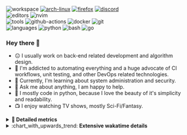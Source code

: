 ![workspace](https://img.shields.io/static/v1?label=&message=workspace:&color=555&style=flat-square)
[![arch-linux](https://img.shields.io/static/v1?logo=arch-linux&label=&message=Arch%20Linux&color=111&logoColor=AAA&style=flat-square)](https://archlinux.org)
[![firefox](https://img.shields.io/static/v1?logo=firefox-browser&label=&message=Firefox&color=111&logoColor=AAA&style=flat-square)](https://mozilla.org/en-US/firefox/)
[![discord](https://img.shields.io/static/v1?logo=discord&label=&message=Discord&color=111&logoColor=AAA&style=flat-square)](https://discord.gg/B8rf3xxgbJ)
<br>
![editors](https://img.shields.io/static/v1?label=&message=editors:&color=555&style=flat-square)
![nvim](https://img.shields.io/static/v1?logo=neovim&label=&message=NeoVim&color=111&logoColor=AAA&style=flat-square)
<br>
![tools](https://img.shields.io/static/v1?label=&message=tools:&color=555&style=flat-square)
![github-actions](https://img.shields.io/static/v1?logo=github-actions&label=&message=github%20actions&color=111&logoColor=AAA&style=flat-square)
![docker](https://img.shields.io/static/v1?logo=docker&label=&message=docker&color=111&logoColor=AAA&style=flat-square)
![git](https://img.shields.io/static/v1?logo=git&label=&message=git&color=111&logoColor=AAA&style=flat-square)
<br>
![languages](https://img.shields.io/static/v1?label=&message=languages:&color=555&style=flat-square)
![python](https://img.shields.io/static/v1?logo=python&label=&message=python&color=111&logoColor=AAA&style=flat-square&link=)
![bash](https://img.shields.io/static/v1?logo=gnu-bash&label=&message=bash&color=111&logoColor=AAA&style=flat-square)
![go](https://img.shields.io/static/v1?logo=rust&label=&message=rust&color=111&logoColor=AAA&style=flat-square)

<!-- Load profile visitor count, but don't display it, keep it as a private stat, no need to show off (888)-->
[](https://visitor-badge.glitch.me/badge?page_id=ItsDrike.ItsDrike)

### Hey there 👋

- :neutral_face: I usually work on back-end related development and algorithm design.
- :man: I'm addicted to automating everything and a huge advocate of CI workflows, unit testing, and other DevOps related technologies.
- :seedling: Currently, I'm learning about system administration and security.
- :speech_balloon: Ask me about anything, I am happy to help.
- :snake: I mostly code in python, because I love the beauty of it's simplicity and readability.
- :tv: I enjoy watching TV shows, mostly Sci-Fi/Fantasy.

<details>
 <summary> <b>📌 Detailed metrics</b></summary>
 
 <table>
  <tr>
    <th>🙋 Profile Details</th>
    <th>🧮 Repositories traffic</th>
  </tr>
  <tr>
   <td>
     <img alt="" width="400" src="https://github.com/ItsDrike/ItsDrike/blob/master/metrics/profile.svg">
   </td>
   <td>
     <img alt="" width="400" src="https://github.com/ItsDrike/ItsDrike/blob/master/metrics/repositories.svg">
   </td>
  </tr>
  <tr>
    <th>📅 Isometric commit calendar</th>
    <th>🈷️ Most used languages</th>
  </tr>
  <tr>
    <td align="center">
      <img alt="" width="400" src="https://github.com/ItsDrike/ItsDrike/blob/master/metrics/isocalendar.svg">
    </td>
    <td>
      <img alt="" width="400" src="https://github.com/ItsDrike/ItsDrike/blob/master/metrics/languages.svg">
    </td>
  </tr>
  <tr>
   <th>♐ Code snippet of the day</th>
   <th>🌟 Recently starred repositories</th>
  </tr>
  <tr>
   <td align="center">
    <img alt="" width="400" src="https://github.com/ItsDrike/ItsDrike/blob/master/metrics/code_snippet.svg">
   </td>
   <td align="center">
    <img alt="" width="400" src="https://github.com/ItsDrike/ItsDrike/blob/master/metrics/starred_repos.svg">
   </td>
  </tr>
  <tr>
    <th>💡 Coding habits</th>
    <th>⏰ WakaTime plugin</th>
  </tr>
  <tr>
   <td align="center">
    <img alt="" width="400" src="https://github.com/ItsDrike/ItsDrike/blob/master/metrics/habits.svg">
   </td>
   <td align="center">
     <img alt="" width="400" src="https://github.com/ItsDrike/ItsDrike/blob/master/metrics/wakatime.svg">
   </td>
  </tr>
 </table>
</details>

<details>
 <summary>:chart_with_upwards_trend: <b>Extensive wakatime details</b></summary>
 
<!--START_SECTION:waka-->
![Code Time](http://img.shields.io/badge/Code%20Time-2%2C964%20hrs%209%20mins-blue)

**I'm a Night 🦉** 

```text
🌞 Morning    207 commits    ███░░░░░░░░░░░░░░░░░░░░░░   13.88% 
🌆 Daytime    420 commits    ███████░░░░░░░░░░░░░░░░░░   28.17% 
🌃 Evening    528 commits    ████████░░░░░░░░░░░░░░░░░   35.41% 
🌙 Night      336 commits    █████░░░░░░░░░░░░░░░░░░░░   22.54%

```
📅 **I'm Most Productive on Sunday** 

```text
Monday       170 commits    ██░░░░░░░░░░░░░░░░░░░░░░░   11.4% 
Tuesday      107 commits    █░░░░░░░░░░░░░░░░░░░░░░░░   7.18% 
Wednesday    232 commits    ████░░░░░░░░░░░░░░░░░░░░░   15.56% 
Thursday     168 commits    ██░░░░░░░░░░░░░░░░░░░░░░░   11.27% 
Friday       176 commits    ███░░░░░░░░░░░░░░░░░░░░░░   11.8% 
Saturday     292 commits    █████░░░░░░░░░░░░░░░░░░░░   19.58% 
Sunday       346 commits    █████░░░░░░░░░░░░░░░░░░░░   23.21%

```


📊 **This Week I Spent My Time On** 

```text
💬 Programming Languages: 
Python                   4 hrs 25 mins       ████████░░░░░░░░░░░░░░░░░   32.03% 
systemd                  2 hrs 4 mins        ███░░░░░░░░░░░░░░░░░░░░░░   14.97% 
sh                       1 hr 59 mins        ███░░░░░░░░░░░░░░░░░░░░░░   14.47% 
conf                     1 hr 58 mins        ███░░░░░░░░░░░░░░░░░░░░░░   14.31% 
SCSS                     1 hr 10 mins        ██░░░░░░░░░░░░░░░░░░░░░░░   8.46%

🔥 Editors: 
Neovim                   13 hrs 48 mins      █████████████████████████   100.0%

💻 Operating System: 
Linux                    13 hrs 48 mins      █████████████████████████   100.0%

```

**I Mostly Code in Python** 

```text
Python                   34 repos            ████████████████████░░░░░   82.93% 
Shell                    2 repos             █░░░░░░░░░░░░░░░░░░░░░░░░   4.88% 
HTML                     1 repo              ░░░░░░░░░░░░░░░░░░░░░░░░░   2.44% 
C                        1 repo              ░░░░░░░░░░░░░░░░░░░░░░░░░   2.44% 
C#                       1 repo              ░░░░░░░░░░░░░░░░░░░░░░░░░   2.44%

```



 Last Updated on 26/01/2023 01:40:05 UTC
<!--END_SECTION:waka-->

</details>
